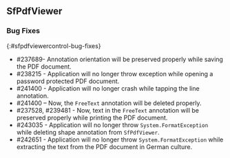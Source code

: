## SfPdfViewer

### Bug Fixes
{:#sfpdfviewercontrol-bug-fixes} 

* \#237689- Annotation orientation will be preserved properly while saving the PDF document.
* \#238215 - Application will no longer throw exception while opening a password protected PDF document.
* \#241400 - Application will no longer crash while tapping the line annotation.
* \#241400 – Now, the `FreeText` annotation will be deleted properly. 
* \#237528, \#239481 - Now, text in the `FreeText` annotation will be preserved properly while printing the PDF document.
* \#243035 - Application will no longer throw `System.FormatException` while deleting shape annotation from `SfPdfViewer`.
* \#242651 - Application will no longer throw `System.FormatException` while extracting the text from the PDF document in German culture.